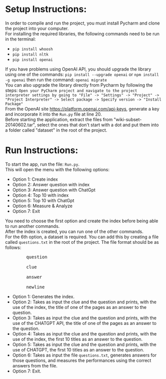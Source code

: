 <!DOCTYPE html>
<html lang="en">
<body>
    <h1>Setup Instructions:</h1>
    In order to compile and run the project, you must install Pycharm and clone the project into your computer.<br>
    For installing the required libraries, the following commands need to be run in the terminal:<br>
 <ul>
    <li><code>pip install whoosh</code></li>
    <li><code>pip install nltk</code></li>
    <li><code>pip install openai</code></li>
 </ul>
    If you have problems using OpenAI API, you should upgrade the library using one of the commands: <code>pip install --upgrade openai</code> or <code>npm install -g openai</code> then run the command:  <code>openai migrate</code><br>
    You can also upgrade the library directly from Pycharm by following the steps: <code>Open your PyCharm project and navigate to the project interpreter settings by going to "File" -> "Settings" -> "Project" -> "Project Interpreter" -> Select package -> Specify version -> "Install Package"</code> <br>
    From the OpenAI site <a href="https://platform.openai.com/api-keys">https://platform.openai.com/api-keys</a>, generate a key and incorporate it into the <code>Run.py</code> file at line 20.<br>
    Before starting the application, extract the files from "wiki-subset-20140602.tar", select the ones that don't start with a dot and put them into a folder called "dataset" in the root of the project.<br>
    <h1>Run Instructions:</h1>
    To start the app, run the file: <code>Run.py</code>.<br>
    This will open the menu with the following options:<br>
 <ul>
    <li>Option 1: Create index</li>
    <li>Option 2: Answer question with index</li>
    <li>Option 3: Answer question with ChatGpt</li>
    <li>Option 4: Top 10 with index</li>
    <li>Option 5: Top 10 with ChatGpt</li>
    <li>Option 6: Measure & Analyze</li>
    <li>Option 7: Exit</li>
 </ul>
    You need to choose the first option and create the index before being able to run another commands.<br>
    After the index is created, you can run one of the other commands.<br>
    For the 6th option, a dataset is required. You can add this by creating a file called <code>questions.txt</code> in the root of the project. The file format should be as follows:<br>
    <pre>
        question<br>
        clue<br>
        answer<br>
        newline</pre>
 <ul>
    <li>Option 1: Generates the index.</li>
    <li>Option 2: Takes as input the clue and the question and prints, with the use of the index, the title of one of the pages as an answer to the question.</li>
    <li>Option 3: Takes as input the clue and the question and prints, with the use of the CHATGPT API, the title of one of the pages as an answer to the question.</li>
    <li>Option 4: Takes as input the clue and the question and prints, with the use of the index, the first 10 titles as an answer to the question.</li>
    <li>Option 5: Takes as input the clue and the question and prints, with the use of CHATGPT, the first 10 titles as an answer to the question.</li>
    <li>Option 6: Takes as input the file <code>questions.txt</code>, generates answers for those questions, and measures the performances using the correct answers from the file.</li>
    <li>Option 7: Exit.</li>

</body>
</html>

